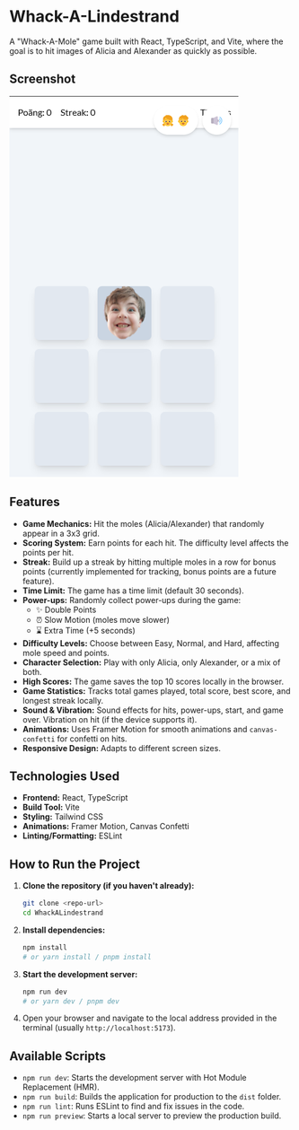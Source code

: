 # Whack-A-Lindestrand

A "Whack-A-Mole" game built with React, TypeScript, and Vite, where the goal is to hit images of Alicia and Alexander as quickly as possible.

## Screenshot

![Screenshot of the game](src/assets/screenshot.png)

## Features

*   **Game Mechanics:** Hit the moles (Alicia/Alexander) that randomly appear in a 3x3 grid.
*   **Scoring System:** Earn points for each hit. The difficulty level affects the points per hit.
*   **Streak:** Build up a streak by hitting multiple moles in a row for bonus points (currently implemented for tracking, bonus points are a future feature).
*   **Time Limit:** The game has a time limit (default 30 seconds).
*   **Power-ups:** Randomly collect power-ups during the game:
    *   ✨ Double Points
    *   ⏰ Slow Motion (moles move slower)
    *   ⌛ Extra Time (+5 seconds)
*   **Difficulty Levels:** Choose between Easy, Normal, and Hard, affecting mole speed and points.
*   **Character Selection:** Play with only Alicia, only Alexander, or a mix of both.
*   **High Scores:** The game saves the top 10 scores locally in the browser.
*   **Game Statistics:** Tracks total games played, total score, best score, and longest streak locally.
*   **Sound & Vibration:** Sound effects for hits, power-ups, start, and game over. Vibration on hit (if the device supports it).
*   **Animations:** Uses Framer Motion for smooth animations and `canvas-confetti` for confetti on hits.
*   **Responsive Design:** Adapts to different screen sizes.

## Technologies Used

*   **Frontend:** React, TypeScript
*   **Build Tool:** Vite
*   **Styling:** Tailwind CSS
*   **Animations:** Framer Motion, Canvas Confetti
*   **Linting/Formatting:** ESLint

## How to Run the Project

1.  **Clone the repository (if you haven't already):**
    ```bash
    git clone <repo-url>
    cd WhackALindestrand
    ```
2.  **Install dependencies:**
    ```bash
    npm install
    # or yarn install / pnpm install
    ```
3.  **Start the development server:**
    ```bash
    npm run dev
    # or yarn dev / pnpm dev
    ```
4.  Open your browser and navigate to the local address provided in the terminal (usually `http://localhost:5173`).

## Available Scripts

*   `npm run dev`: Starts the development server with Hot Module Replacement (HMR).
*   `npm run build`: Builds the application for production to the `dist` folder.
*   `npm run lint`: Runs ESLint to find and fix issues in the code.
*   `npm run preview`: Starts a local server to preview the production build.
